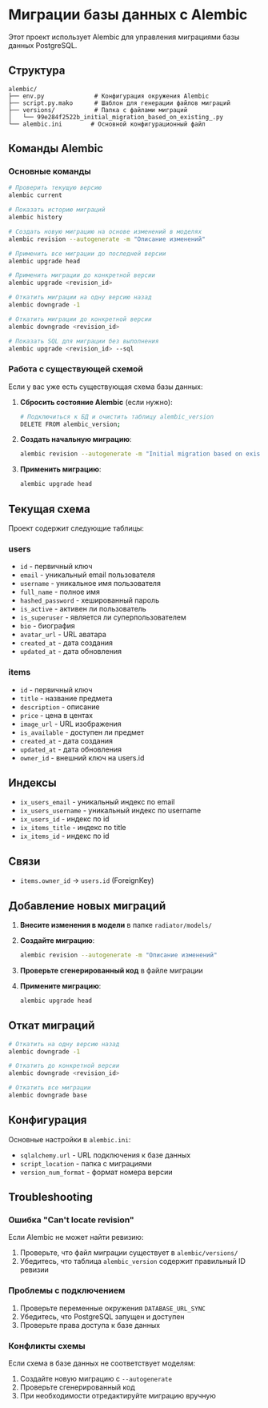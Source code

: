 # Миграции базы данных с Alembic

Этот проект использует Alembic для управления миграциями базы данных PostgreSQL.

## Структура

```
alembic/
├── env.py              # Конфигурация окружения Alembic
├── script.py.mako      # Шаблон для генерации файлов миграций
├── versions/           # Папка с файлами миграций
│   └── 99e284f2522b_initial_migration_based_on_existing_.py
└── alembic.ini        # Основной конфигурационный файл
```

## Команды Alembic

### Основные команды

```bash
# Проверить текущую версию
alembic current

# Показать историю миграций
alembic history

# Создать новую миграцию на основе изменений в моделях
alembic revision --autogenerate -m "Описание изменений"

# Применить все миграции до последней версии
alembic upgrade head

# Применить миграции до конкретной версии
alembic upgrade <revision_id>

# Откатить миграции на одну версию назад
alembic downgrade -1

# Откатить миграции до конкретной версии
alembic downgrade <revision_id>

# Показать SQL для миграции без выполнения
alembic upgrade <revision_id> --sql
```

### Работа с существующей схемой

Если у вас уже есть существующая схема базы данных:

1. **Сбросить состояние Alembic** (если нужно):
   ```bash
   # Подключиться к БД и очистить таблицу alembic_version
   DELETE FROM alembic_version;
   ```

2. **Создать начальную миграцию**:
   ```bash
   alembic revision --autogenerate -m "Initial migration based on existing schema"
   ```

3. **Применить миграцию**:
   ```bash
   alembic upgrade head
   ```

## Текущая схема

Проект содержит следующие таблицы:

### users
- `id` - первичный ключ
- `email` - уникальный email пользователя
- `username` - уникальное имя пользователя
- `full_name` - полное имя
- `hashed_password` - хешированный пароль
- `is_active` - активен ли пользователь
- `is_superuser` - является ли суперпользователем
- `bio` - биография
- `avatar_url` - URL аватара
- `created_at` - дата создания
- `updated_at` - дата обновления

### items
- `id` - первичный ключ
- `title` - название предмета
- `description` - описание
- `price` - цена в центах
- `image_url` - URL изображения
- `is_available` - доступен ли предмет
- `created_at` - дата создания
- `updated_at` - дата обновления
- `owner_id` - внешний ключ на users.id

## Индексы

- `ix_users_email` - уникальный индекс по email
- `ix_users_username` - уникальный индекс по username
- `ix_users_id` - индекс по id
- `ix_items_title` - индекс по title
- `ix_items_id` - индекс по id

## Связи

- `items.owner_id` -> `users.id` (ForeignKey)

## Добавление новых миграций

1. **Внесите изменения в модели** в папке `radiator/models/`

2. **Создайте миграцию**:
   ```bash
   alembic revision --autogenerate -m "Описание изменений"
   ```

3. **Проверьте сгенерированный код** в файле миграции

4. **Примените миграцию**:
   ```bash
   alembic upgrade head
   ```

## Откат миграций

```bash
# Откатить на одну версию назад
alembic downgrade -1

# Откатить до конкретной версии
alembic downgrade <revision_id>

# Откатить все миграции
alembic downgrade base
```

## Конфигурация

Основные настройки в `alembic.ini`:
- `sqlalchemy.url` - URL подключения к базе данных
- `script_location` - папка с миграциями
- `version_num_format` - формат номера версии

## Troubleshooting

### Ошибка "Can't locate revision"
Если Alembic не может найти ревизию:
1. Проверьте, что файл миграции существует в `alembic/versions/`
2. Убедитесь, что таблица `alembic_version` содержит правильный ID ревизии

### Проблемы с подключением
1. Проверьте переменные окружения `DATABASE_URL_SYNC`
2. Убедитесь, что PostgreSQL запущен и доступен
3. Проверьте права доступа к базе данных

### Конфликты схемы
Если схема в базе данных не соответствует моделям:
1. Создайте новую миграцию с `--autogenerate`
2. Проверьте сгенерированный код
3. При необходимости отредактируйте миграцию вручную
